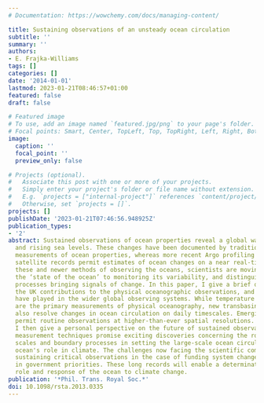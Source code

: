 ```yaml
---
# Documentation: https://wowchemy.com/docs/managing-content/

title: Sustaining observations of an unsteady ocean circulation
subtitle: ''
summary: ''
authors:
- E. Frajka-Williams
tags: []
categories: []
date: '2014-01-01'
lastmod: 2023-01-21T08:46:57+01:00
featured: false
draft: false

# Featured image
# To use, add an image named `featured.jpg/png` to your page's folder.
# Focal points: Smart, Center, TopLeft, Top, TopRight, Left, Right, BottomLeft, Bottom, BottomRight.
image:
  caption: ''
  focal_point: ''
  preview_only: false

# Projects (optional).
#   Associate this post with one or more of your projects.
#   Simply enter your project's folder or file name without extension.
#   E.g. `projects = ["internal-project"]` references `content/project/deep-learning/index.md`.
#   Otherwise, set `projects = []`.
projects: []
publishDate: '2023-01-21T07:46:56.948925Z'
publication_types:
- '2'
abstract: Sustained observations of ocean properties reveal a global warming trend
  and rising sea levels. These changes have been documented by traditional ship-based
  measurements of ocean properties, whereas more recent Argo profiling floats and
  satellite records permit estimates of ocean changes on a near real-time basis. Through
  these and newer methods of observing the oceans, scientists are moving from quantifying
  the ‘state of the ocean’ to monitoring its variability, and distinguishing the physical
  processes bringing signals of change. In this paper, I give a brief overview of
  the UK contributions to the physical oceanographic observations, and the role they
  have played in the wider global observing systems. While temperature and salinity
  are the primary measurements of physical oceanography, new transbasin mooring arrays
  also resolve changes in ocean circulation on daily timescales. Emerging technologies
  permit routine observations at higher-than-ever spatial resolutions. Following this,
  I then give a personal perspective on the future of sustained observations. New
  measurement techniques promise exciting discoveries concerning the role of smaller
  scales and boundary processes in setting the large-scale ocean circulation and the
  ocean's role in climate. The challenges now facing the scientific community include
  sustaining critical observations in the case of funding system changes or shifts
  in government priorities. These long records will enable a determination of the
  role and response of the ocean to climate change.
publication: '*Phil. Trans. Royal Soc.*'
doi: 10.1098/rsta.2013.0335
---
```


